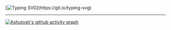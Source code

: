 [![Typing SVG](https://readme-typing-svg.demolab.com?font=DM+Sans&weight=500&size=80&pause=1000&color=5D70AD&background=071437&center=true&vCenter=true&width=1584&height=396&lines=Memory%2C+the+warder+of+the+brain.;A+good+memory+doesn't+eqaul+pale+ink.)](https://git.io/typing-svg)

---

[![Ashutosh's github activity graph](https://github-readme-activity-graph.cyclic.app/graph?username=ez-neurai&theme=tokyo-night)](https://github.com/ashutosh00710/github-readme-activity-graph)

